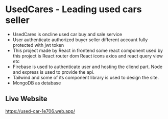 # UsedCares - Leading used cars seller

-  UsedCares is oncline used car buy and sale service
-  User authenticate authorized buyer seller different account fully protected with jwt token
-  This project made by React in frontend some react component used by this project is React router dom React icons axios and react query view etc
-  Firebase is used to authenticate user and hosting the cliend part. Node and express is used to provide the api.
-  Tailwind and some of its component library is used to design the site.
-  MongoDB as detabase

## Live Website

https://used-car-1e706.web.app/
